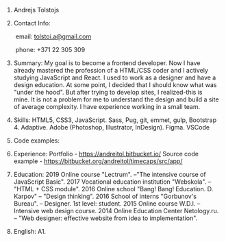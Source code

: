 1. Andrejs Tolstojs

2. Contact Info: 

   ​	email: tolstoi.a@gmail.com

   ​	phone: +371 22 305 309

3. Summary: My goal is to become a frontend developer. Now I have already mastered the profession of a HTML/CSS coder and  I actively studying JavaScript and React. I used to work as a designer and have a design education. At some point, I decided that I should know what was "under the hood". But after trying to develop sites, I realized-this is mine. It is not a problem for me to understand the design and build a site of average complexity. I have experience working in a small team.

4. Skills:  HTML5, CSS3, JavaScript. Sass, Pug, git, emmet, gulp, Bootstrap 4. Adaptive. 
   Adobe (Photoshop, Illustrator, InDesign). Figma. VSCode

5. Code examples: 

6. Experience: 
     Portfolio - https://andreitol.bitbucket.io/
     Source code example - https://bitbucket.org/andreitol/timecaps/src/app/

7. Education: 
   2019	Online course "Lectrum". –"The intensive course of JavaScript Basic".
   2017	Vocational education institution "Webskola". – "HTML + CSS module".
   2016	Online school "Bang! Bang! Education. D. Karpov" – "Design thinking".
   2016	School of interns "Gorbunov's Bureau". – Designer. 1st level: student.
   2015	Online course W.D.I. – Intensive web design course.
   2014	Online Education Center Netology.ru. – "Web designer: effective website from idea to implementation".

8. English: A1.
